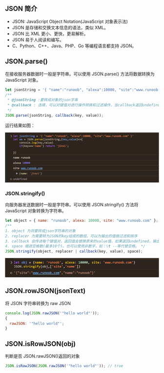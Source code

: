 ## JSON 简介

- JSON: JavaScript Object Notation(JavaScript 对象表示法)
- JSON 是存储和交换文本信息的语法，类似 XML。
- JSON 比 XML 更小、更快，更易解析。
- JSON 易于人阅读和编写。
- C、Python、C++、Java、PHP、Go 等编程语言都支持 JSON。

## JSON.parse()

在接收服务器数据时一般是字符串。可以使用 JSON.parse() 方法将数据转换为 JavaScript 对象。

```js
let jsonString = '{ "name":"runoob", "alexa":10000, "site":"www.runoob.com" }';
/**
 * @jsonString :要转成对象的json字串
 * @callback : 选填，可以对键值对进行操作转换和过滤操作，当callback返回undefind时，会过滤这个字段。
 */
JSON.parse(jsonString, callback(key, value));
```

运行结果如图：

![alt text](image-json.png)

### JSON.stringify()

向服务器发送数据时一般是字符串。可以使用 JSON.stringify() 方法将 JavaScript 对象转换为字符串。

```js
let object = { name: "runoob", alexa: 10000, site: "www.runoob.com" };
/**
1. object 为将要转成json字符串的对象
2. replacer 为需要转为JSON的key组成的数组，可以为输出的值做过滤和排序
3. callback 会传进每个键值对，返回值会替换原来的value值，如果返回undefined，输出结果会过滤掉该项
4. space 缩进空格数(最多10个)。也可以使用非数字，如：\t --等代替空格。 */
JSON.stringify(object, replacer | callback(key, value), space);
```

![alt text](image-2.png)

## JSON.rowJSON(jsonText)

将 JSON 字符串转换为 raw JSON

```js
console.log(JSON.rawJSON('"hello world"'));
{
  rawJSON: '"hello world"';
}
```

## JSON.isRowJSON(obj)

判断是否 JSON.rawJSON()返回的对象

```js
JSON.isRawJSON(JSON.rawJSON('"hello world"')); // true
```
